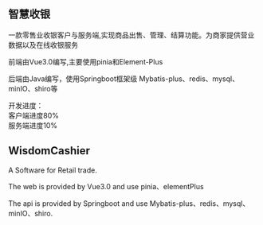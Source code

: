 ## 智慧收银
一款零售业收银客户与服务端,实现商品出售、管理、结算功能。为商家提供营业数据以及在线收银服务

前端由Vue3.0编写,主要使用pinia和Element-Plus

后端由Java编写，使用Springboot框架级 Mybatis-plus、redis、mysql、minIO、shiro等

开发进度：\
    客户端进度80%\
    服务端进度10%



## WisdomCashier

A Software for Retail trade.

The web is provided by Vue3.0 and use pinia、elementPlus

The api is provided by Springboot and use Mybatis-plus、redis、mysql、minIO、shiro.
